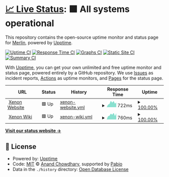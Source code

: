 # [📈 Live Status](https://status.xenon.bot): <!--live status--> **🟩 All systems operational**

This repository contains the open-source uptime monitor and status page for [Merlin](https://merlin.gg), powered by [Upptime](https://github.com/upptime/upptime).

[![Uptime CI](https://github.com/merlinfuchs/xenon-uptime/workflows/Uptime%20CI/badge.svg)](https://github.com/merlinfuchs/xenon-uptime/actions?query=workflow%3A%22Uptime+CI%22)
[![Response Time CI](https://github.com/merlinfuchs/xenon-uptime/workflows/Response%20Time%20CI/badge.svg)](https://github.com/merlinfuchs/xenon-uptime/actions?query=workflow%3A%22Response+Time+CI%22)
[![Graphs CI](https://github.com/merlinfuchs/xenon-uptime/workflows/Graphs%20CI/badge.svg)](https://github.com/merlinfuchs/xenon-uptime/actions?query=workflow%3A%22Graphs+CI%22)
[![Static Site CI](https://github.com/merlinfuchs/xenon-uptime/workflows/Static%20Site%20CI/badge.svg)](https://github.com/merlinfuchs/xenon-uptime/actions?query=workflow%3A%22Static+Site+CI%22)
[![Summary CI](https://github.com/merlinfuchs/xenon-uptime/workflows/Summary%20CI/badge.svg)](https://github.com/merlinfuchs/xenon-uptime/actions?query=workflow%3A%22Summary+CI%22)

With [Upptime](https://upptime.js.org), you can get your own unlimited and free uptime monitor and status page, powered entirely by a GitHub repository. We use [Issues](https://github.com/merlinfuchs/xenon-uptime/issues) as incident reports, [Actions](https://github.com/merlinfuchs/xenon-uptime/actions) as uptime monitors, and [Pages](https://status.xenon.bot) for the status page.

<!--start: status pages-->
<!-- This summary is generated by Upptime (https://github.com/upptime/upptime) -->
<!-- Do not edit this manually, your changes will be overwritten -->
<!-- prettier-ignore -->
| URL | Status | History | Response Time | Uptime |
| --- | ------ | ------- | ------------- | ------ |
| <img alt="" src="https://icons.duckduckgo.com/ip3/xenon.bot.ico" height="13"> [Xenon Website](https://xenon.bot/) | 🟩 Up | [xenon-website.yml](https://github.com/merlinfuchs/xenon-uptime/commits/HEAD/history/xenon-website.yml) | <details><summary><img alt="Response time graph" src="./graphs/xenon-website/response-time-week.png" height="20"> 722ms</summary><br><a href="https://status.xenon.bot/history/xenon-website"><img alt="Response time 701" src="https://img.shields.io/endpoint?url=https%3A%2F%2Fraw.githubusercontent.com%2Fmerlinfuchs%2Fxenon-uptime%2FHEAD%2Fapi%2Fxenon-website%2Fresponse-time.json"></a><br><a href="https://status.xenon.bot/history/xenon-website"><img alt="24-hour response time 602" src="https://img.shields.io/endpoint?url=https%3A%2F%2Fraw.githubusercontent.com%2Fmerlinfuchs%2Fxenon-uptime%2FHEAD%2Fapi%2Fxenon-website%2Fresponse-time-day.json"></a><br><a href="https://status.xenon.bot/history/xenon-website"><img alt="7-day response time 722" src="https://img.shields.io/endpoint?url=https%3A%2F%2Fraw.githubusercontent.com%2Fmerlinfuchs%2Fxenon-uptime%2FHEAD%2Fapi%2Fxenon-website%2Fresponse-time-week.json"></a><br><a href="https://status.xenon.bot/history/xenon-website"><img alt="30-day response time 701" src="https://img.shields.io/endpoint?url=https%3A%2F%2Fraw.githubusercontent.com%2Fmerlinfuchs%2Fxenon-uptime%2FHEAD%2Fapi%2Fxenon-website%2Fresponse-time-month.json"></a><br><a href="https://status.xenon.bot/history/xenon-website"><img alt="1-year response time 701" src="https://img.shields.io/endpoint?url=https%3A%2F%2Fraw.githubusercontent.com%2Fmerlinfuchs%2Fxenon-uptime%2FHEAD%2Fapi%2Fxenon-website%2Fresponse-time-year.json"></a></details> | <details><summary><a href="https://status.xenon.bot/history/xenon-website">100.00%</a></summary><a href="https://status.xenon.bot/history/xenon-website"><img alt="All-time uptime 100.00%" src="https://img.shields.io/endpoint?url=https%3A%2F%2Fraw.githubusercontent.com%2Fmerlinfuchs%2Fxenon-uptime%2FHEAD%2Fapi%2Fxenon-website%2Fuptime.json"></a><br><a href="https://status.xenon.bot/history/xenon-website"><img alt="24-hour uptime 100.00%" src="https://img.shields.io/endpoint?url=https%3A%2F%2Fraw.githubusercontent.com%2Fmerlinfuchs%2Fxenon-uptime%2FHEAD%2Fapi%2Fxenon-website%2Fuptime-day.json"></a><br><a href="https://status.xenon.bot/history/xenon-website"><img alt="7-day uptime 100.00%" src="https://img.shields.io/endpoint?url=https%3A%2F%2Fraw.githubusercontent.com%2Fmerlinfuchs%2Fxenon-uptime%2FHEAD%2Fapi%2Fxenon-website%2Fuptime-week.json"></a><br><a href="https://status.xenon.bot/history/xenon-website"><img alt="30-day uptime 100.00%" src="https://img.shields.io/endpoint?url=https%3A%2F%2Fraw.githubusercontent.com%2Fmerlinfuchs%2Fxenon-uptime%2FHEAD%2Fapi%2Fxenon-website%2Fuptime-month.json"></a><br><a href="https://status.xenon.bot/history/xenon-website"><img alt="1-year uptime 100.00%" src="https://img.shields.io/endpoint?url=https%3A%2F%2Fraw.githubusercontent.com%2Fmerlinfuchs%2Fxenon-uptime%2FHEAD%2Fapi%2Fxenon-website%2Fuptime-year.json"></a></details>
| <img alt="" src="https://icons.duckduckgo.com/ip3/wiki.xenon.bot.ico" height="13"> [Xenon Wiki](https://wiki.xenon.bot/) | 🟩 Up | [xenon-wiki.yml](https://github.com/merlinfuchs/xenon-uptime/commits/HEAD/history/xenon-wiki.yml) | <details><summary><img alt="Response time graph" src="./graphs/xenon-wiki/response-time-week.png" height="20"> 760ms</summary><br><a href="https://status.xenon.bot/history/xenon-wiki"><img alt="Response time 725" src="https://img.shields.io/endpoint?url=https%3A%2F%2Fraw.githubusercontent.com%2Fmerlinfuchs%2Fxenon-uptime%2FHEAD%2Fapi%2Fxenon-wiki%2Fresponse-time.json"></a><br><a href="https://status.xenon.bot/history/xenon-wiki"><img alt="24-hour response time 564" src="https://img.shields.io/endpoint?url=https%3A%2F%2Fraw.githubusercontent.com%2Fmerlinfuchs%2Fxenon-uptime%2FHEAD%2Fapi%2Fxenon-wiki%2Fresponse-time-day.json"></a><br><a href="https://status.xenon.bot/history/xenon-wiki"><img alt="7-day response time 760" src="https://img.shields.io/endpoint?url=https%3A%2F%2Fraw.githubusercontent.com%2Fmerlinfuchs%2Fxenon-uptime%2FHEAD%2Fapi%2Fxenon-wiki%2Fresponse-time-week.json"></a><br><a href="https://status.xenon.bot/history/xenon-wiki"><img alt="30-day response time 720" src="https://img.shields.io/endpoint?url=https%3A%2F%2Fraw.githubusercontent.com%2Fmerlinfuchs%2Fxenon-uptime%2FHEAD%2Fapi%2Fxenon-wiki%2Fresponse-time-month.json"></a><br><a href="https://status.xenon.bot/history/xenon-wiki"><img alt="1-year response time 725" src="https://img.shields.io/endpoint?url=https%3A%2F%2Fraw.githubusercontent.com%2Fmerlinfuchs%2Fxenon-uptime%2FHEAD%2Fapi%2Fxenon-wiki%2Fresponse-time-year.json"></a></details> | <details><summary><a href="https://status.xenon.bot/history/xenon-wiki">100.00%</a></summary><a href="https://status.xenon.bot/history/xenon-wiki"><img alt="All-time uptime 100.00%" src="https://img.shields.io/endpoint?url=https%3A%2F%2Fraw.githubusercontent.com%2Fmerlinfuchs%2Fxenon-uptime%2FHEAD%2Fapi%2Fxenon-wiki%2Fuptime.json"></a><br><a href="https://status.xenon.bot/history/xenon-wiki"><img alt="24-hour uptime 100.00%" src="https://img.shields.io/endpoint?url=https%3A%2F%2Fraw.githubusercontent.com%2Fmerlinfuchs%2Fxenon-uptime%2FHEAD%2Fapi%2Fxenon-wiki%2Fuptime-day.json"></a><br><a href="https://status.xenon.bot/history/xenon-wiki"><img alt="7-day uptime 100.00%" src="https://img.shields.io/endpoint?url=https%3A%2F%2Fraw.githubusercontent.com%2Fmerlinfuchs%2Fxenon-uptime%2FHEAD%2Fapi%2Fxenon-wiki%2Fuptime-week.json"></a><br><a href="https://status.xenon.bot/history/xenon-wiki"><img alt="30-day uptime 100.00%" src="https://img.shields.io/endpoint?url=https%3A%2F%2Fraw.githubusercontent.com%2Fmerlinfuchs%2Fxenon-uptime%2FHEAD%2Fapi%2Fxenon-wiki%2Fuptime-month.json"></a><br><a href="https://status.xenon.bot/history/xenon-wiki"><img alt="1-year uptime 100.00%" src="https://img.shields.io/endpoint?url=https%3A%2F%2Fraw.githubusercontent.com%2Fmerlinfuchs%2Fxenon-uptime%2FHEAD%2Fapi%2Fxenon-wiki%2Fuptime-year.json"></a></details>

<!--end: status pages-->

[**Visit our status website →**](https://status.xenon.bot)

## 📄 License

- Powered by: [Upptime](https://github.com/upptime/upptime)
- Code: [MIT](./LICENSE) © [Anand Chowdhary](https://anandchowdhary.com), supported by [Pabio](https://pabio.com)
- Data in the `./history` directory: [Open Database License](https://opendatacommons.org/licenses/odbl/1-0/)
